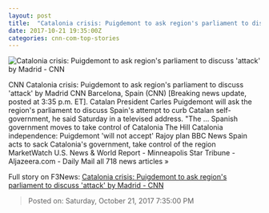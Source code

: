 ```yaml
---
layout: post
title:  "Catalonia crisis: Puigdemont to ask region's parliament to discuss 'attack' by Madrid - CNN"
date: 2017-10-21 19:35:00Z
categories: cnn-com-top-stories
---
```


![Catalonia crisis: Puigdemont to ask region's parliament to discuss 'attack' by Madrid - CNN](http://cdn.cnn.com/cnnnext/dam/assets/171021095424-mariano-rajoy-brussels-super-tease.jpg)

CNN Catalonia crisis: Puigdemont to ask region's parliament to discuss 'attack' by Madrid CNN Barcelona, Spain (CNN) [Breaking news update, posted at 3:35 p.m. ET]. Catalan President Carles Puigdemont will ask the region's parliament to discuss Spain's attempt to curb Catalan self-government, he said Saturday in a televised address. "The ... Spanish government moves to take control of Catalonia The Hill Catalonia independence: Puigdemont 'will not accept' Rajoy plan BBC News Spain acts to sack Catalonia's government, take control of the region MarketWatch U.S. News & World Report - Minneapolis Star Tribune - Aljazeera.com - Daily Mail all 718 news articles »


Full story on F3News: [Catalonia crisis: Puigdemont to ask region's parliament to discuss 'attack' by Madrid - CNN](http://www.f3nws.com/n/avREzF)

> Posted on: Saturday, October 21, 2017 7:35:00 PM
